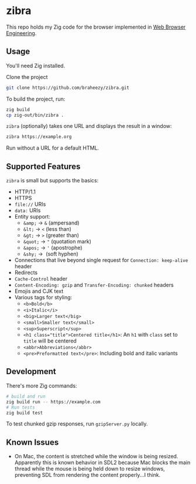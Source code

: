 # zibra

This repo holds my Zig code for the browser implemented in [Web Browser Engineering](https://browser.engineering/).

## Usage

You'll need Zig installed.

Clone the project

```sh
git clone https://github.com/braheezy/zibra.git
```

To build the project, run:

```sh
zig build
cp zig-out/bin/zibra .
```

`zibra` (optionally) takes one URL and displays the result in a window:

```sh
zibra https://example.org
```

Run without a URL for a default HTML.

## Supported Features

`zibra` is small but supports the basics:

- HTTP/1.1
- HTTPS
- `file://` URIs
- `data:` URIs
- Entity support:
  - `&amp;` → `&` (ampersand)
  - `&lt;` → `<` (less than)
  - `&gt;` → `>` (greater than)
  - `&quot;` → `"` (quotation mark)
  - `&apos;` → `'` (apostrophe)
  - `&shy;` → `­` (soft hyphen)
- Connections that live beyond single request for `Connection: keep-alive` header
- Redirects
- `Cache-Control` header
- `Content-Encoding: gzip` and `Transfer-Encoding: chunked` headers
- Emojis and CJK text
- Various tags for styling:
  - `<b>Bold</b>`
  - `<i>Italic</i>`
  - `<big>Larger text</big>`
  - `<small>Smaller text</small>`
  - `<sup>Superscript</sup>`
  - `<h1 class="title">Centered title</h1>`: An `h1` with `class` set to `title` will be centered
  - `<abbr>Abbreviations</abbr>`
  - `<pre>Preformatted text</pre>`: Including bold and italic variants

## Development

There's more Zig commands:

```sh
# build and run
zig build run -- https://example.com
# Run tests
zig build test
```

To test chunked gzip responses, run `gzipServer.py` locally.

## Known Issues

- On Mac, the content is stretched while the window is being resized. Apparently this is known behavior in SDL2 because Mac blocks the main thread while the mouse is being held down to resize windows, preventing SDL from rendering the content properly...I think.
